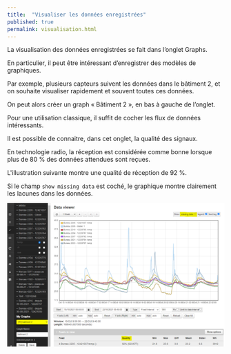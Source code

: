 ```yaml
---
title:  "Visualiser les données enregistrées"
published: true
permalink: visualisation.html
---
```


La visualisation des données enregistrées se fait dans l’onglet Graphs.  

En particulier, il peut être intéressant d’enregistrer des modèles de graphiques. 

Par exemple, plusieurs capteurs suivent les données dans le bâtiment 2, et on souhaite visualiser rapidement et souvent toutes ces données. 

On peut alors créer un graph « Bâtiment 2 », en bas à gauche de l’onglet.

Pour une utilisation classique, il suffit de cocher les flux de données intéressants. 

Il est possible de connaitre, dans cet onglet, la qualité des signaux.

 En technologie radio, la réception est considérée comme bonne lorsque plus de 80 % des données attendues sont reçues. 
 
 L'illustration suivante montre une qualité de réception de 92 %. 

Si le champ `show missing data` est coché, le graphique montre clairement les lacunes dans les données.

![](images/post6/onglet_graph.PNG)

